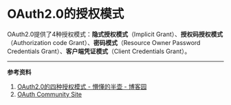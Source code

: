 # OAuth2.0的授权模式

OAuth2.0提供了4种授权模式：**隐式授权模式**（Implicit Grant）、**授权码授权模式**（Authorization code Grant）、**密码模式**（Resource Owner Password Credentials Grant）、**客户端凭证模式**（Client Credentials Grant）。







---

**参考资料**

1. [OAuth2.0的四种授权模式 - 懵懂的半壶 - 博客园](https://www.cnblogs.com/Innocent-of-Dabber/p/11009811.html)
2. [OAuth Community Site](https://oauth.net/)